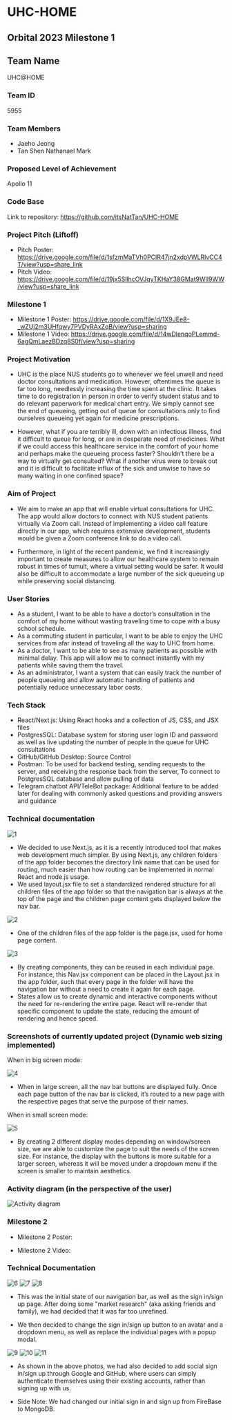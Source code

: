 # UHC-HOME

## Orbital 2023 Milestone 1

## Team Name

UHC@HOME

### Team ID

5955

### Team Members

- Jaeho Jeong
- Tan Shen Nathanael Mark

### Proposed Level of Achievement

Apollo 11

### Code Base

Link to repository:
https://github.com/itsNatTan/UHC-HOME

### Project Pitch (Liftoff)

- Pitch Poster:
  https://drive.google.com/file/d/1sfzmMaTVh0PClR47jn2xdpVWLRlvCC4T/view?usp=share_link
- Pitch Video:
  https://drive.google.com/file/d/19jx5SllhcOVJqyTKHaY38GMat9WlI9WW/view?usp=share_link

### Milestone 1

- Milestone 1 Poster:
  https://drive.google.com/file/d/1X9JEe8-_wZUj2m3UHfqwy7PVDyRAxZqB/view?usp=sharing
- Milestone 1 Video:
  https://drive.google.com/file/d/14wDlenqoPLemmd-6agQmLaezBDzq8S0f/view?usp=sharing

### Project Motivation

- UHC is the place NUS students go to whenever we feel unwell and need doctor consultations and medication. However, oftentimes the queue is far too long, needlessly increasing the time spent at the clinic. It takes time to do registration in person in order to verify student status and to do relevant paperwork for medical chart entry. We simply cannot see the end of queueing, getting out of queue for consultations only to find ourselves queueing yet again for medicine prescriptions.

- However, what if you are terribly ill, down with an infectious illness, find it difficult to queue for long, or are in desperate need of medicines. What if we could access this healthcare service in the comfort of your home and perhaps make the queueing process faster? Shouldn’t there be a way to virtually get consulted? What if another virus were to break out and it is difficult to facilitate influx of the sick and unwise to have so many waiting in one confined space?

### Aim of Project

- We aim to make an app that will enable virtual consultations for UHC. The app would allow doctors to connect with NUS student patients virtually via Zoom call. Instead of implementing a video call feature directly in our app, which requires extensive development, students would be given a Zoom conference link to do a video call.

- Furthermore, in light of the recent pandemic, we find it increasingly important to create measures to allow our healthcare system to remain robust in times of tumult, where a virtual setting would be safer. It would also be difficult to accommodate a large number of the sick queueing up while preserving social distancing.

### User Stories

- As a student, I want to be able to have a doctor’s consultation in the comfort of my home without wasting traveling time to cope with a busy school schedule.
- As a commuting student in particular, I want to be able to enjoy the UHC services from afar instead of traveling all the way to UHC from home.
- As a doctor, I want to be able to see as many patients as possible with minimal delay. This app will allow me to connect instantly with my patients while saving them the travel.
- As an administrator, I want a system that can easily track the number of people queueing and allow automatic handling of patients and potentially reduce unnecessary labor costs.

### Tech Stack

- React/Next.js:
  Using React hooks and a collection of JS, CSS, and JSX files
- PostgresSQL:
  Database system for storing user login ID and password as well as live updating the number of people in the queue for UHC consultations
- GitHub/GitHub Desktop:
  Source Control
- Postman:
  To be used for backend testing, sending requests to the server, and receiving the response back from the server,
  To connect to PostgresSQL database and allow pulling of data
- Telegram chatbot API/TeleBot package:
  Additional feature to be added later for dealing with commonly asked questions and providing answers and guidance

### Technical documentation

![1](./public/assets/1.png)

- We decided to use Next.js, as it is a recently introduced tool that makes web development much simpler. By using Next.js, any children folders of the app folder becomes the directory link name that can be used for routing, much easier than how routing can be implemented in normal React and node.js usage.
- We used layout.jsx file to set a standardized rendered structure for all children files of the app folder so that the navigation bar is always at the top of the page and the children page content gets displayed below the nav bar.

![2](./public/assets/2.png)

- One of the children files of the app folder is the page.jsx, used for home page content.

![3](./public/assets/3.png)

- By creating components, they can be reused in each individual page. For instance, this Nav.jsx component can be placed in the Layout.jsx in the app folder, such that every page in the folder will have the navigation bar without a need to create it again for each page.
- States allow us to create dynamic and interactive components without the need for re-rendering the entire page. React will re-render that specific component to update the state, reducing the amount of rendering and hence speed.

### Screenshots of currently updated project (Dynamic web sizing implemented)

When in big screen mode: <br/>

![4](./public/assets/4.png)

- When in large screen, all the nav bar buttons are displayed fully.
  Once each page button of the nav bar is clicked, it’s routed to a new page with the respective pages that serve the purpose of their names.

When in small screen mode: <br/>

![5](./public/assets/5.png)

- By creating 2 different display modes depending on window/screen size, we are able to customize the page to suit the needs of the screen size. For instance, the display with the buttons is more suitable for a larger screen, whereas it will be moved under a dropdown menu if the screen is smaller to maintain aesthetics.

### Activity diagram (in the perspective of the user)

![Activity diagram](./public/assets/activityDiagram.png)

### Milestone 2

- Milestone 2 Poster:

- Milestone 2 Video:

### Technical Documentation

![6](./public/assets/6.jpg)
![7](./public/assets/7.jpg)
![8](./public/assets/8.jpg)

- This was the initial state of our navigation bar, as well as the sign in/sign up page. After doing some "market research" (aka asking friends and family), we had decided that it was far too unrefined.

- We then decided to change the sign in/sign up button to an avatar and a dropdown menu, as well as replace the individual pages with a popup modal.

![9](./public/assets/9.png)
![10](./public/assets/10.png)
![11](./public/assets/11.png)

- As shown in the above photos, we had also decided to add social sign in/sign up through Google and GitHub, where users can simply authenticate themselves using their existing accounts, rather than signing up with us.

- Side Note: We had changed our initial sign in and sign up from FireBase to MongoDB.
